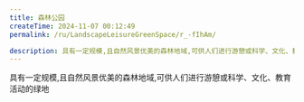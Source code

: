 ```yaml
---
title: 森林公园
createTime: 2024-11-07 00:12:49
permalink: /ru/LandscapeLeisureGreenSpace/r_-fIhAm/

description: 具有一定规模,且自然风景优美的森林地域,可供人们进行游憩或科学、文化、教育活动的绿地
---
```


具有一定规模,且自然风景优美的森林地域,可供人们进行游憩或科学、文化、教育活动的绿地